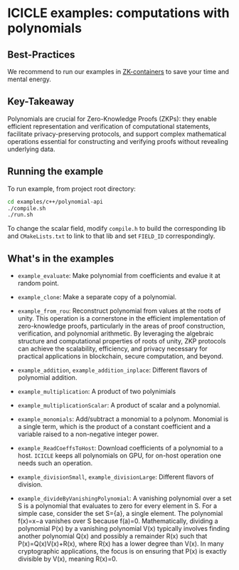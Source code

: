 # ICICLE examples: computations with polynomials

## Best-Practices

We recommend to run our examples in [ZK-containers](../../ZK-containers.md) to save your time and mental energy.

## Key-Takeaway

Polynomials are crucial for Zero-Knowledge Proofs (ZKPs): they enable efficient representation and verification of computational statements, facilitate privacy-preserving protocols, and support complex mathematical operations essential for constructing and verifying proofs without revealing underlying data.

## Running the example

To run example, from project root directory:

```sh
cd examples/c++/polynomial-api
./compile.sh
./run.sh
```

To change the scalar field, modify `compile.h` to build the corresponding lib and `CMakeLists.txt` to link to that lib and set `FIELD_ID` correspondingly.

## What's in the examples

- `example_evaluate`: Make polynomial from coefficients and evalue it at random point.

- `example_clone`: Make a separate copy of a polynomial.

- `example_from_rou`: Reconstruct polynomial from values at the roots of unity. This operation is a cornerstone in the efficient implementation of zero-knowledge proofs, particularly in the areas of proof construction, verification, and polynomial arithmetic. By leveraging the algebraic structure and computational properties of roots of unity, ZKP protocols can achieve the scalability, efficiency, and privacy necessary for practical applications in blockchain, secure computation, and beyond.

- `example_addition`, `example_addition_inplace`: Different flavors of polynomial addition.

- `example_multiplication`: A product of two polynimials

- `example_multiplicationScalar`: A product of scalar and a polynomial.

- `example_monomials`: Add/subtract a monomial to a polynom. Monomial is a single term, which is the product of a constant coefficient and a variable raised to a non-negative integer power.

- `example_ReadCoeffsToHost`: Download coefficients of a polynomial to a host. `ICICLE` keeps all polynomials on GPU, for on-host operation one needs such an operation.

- `example_divisionSmall`, `example_divisionLarge`: Different flavors of division.

- `example_divideByVanishingPolynomial`: A vanishing polynomial over a set S is a polynomial that evaluates to zero for every element in S. For a simple case, consider the set S={a}, a single element. The polynomial f(x)=x−a vanishes over S because f(a)=0. Mathematically, dividing a polynomial P(x) by a vanishing polynomial V(x) typically involves finding another polynomial Q(x) and possibly a remainder R(x) such that P(x)=Q(x)V(x)+R(x), where R(x) has a lower degree than V(x). In many cryptographic applications, the focus is on ensuring that P(x) is exactly divisible by V(x), meaning R(x)=0.
